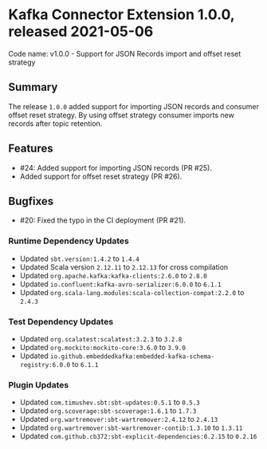 # Kafka Connector Extension 1.0.0, released 2021-05-06

Code name: v1.0.0 - Support for JSON Records import and offset reset strategy

## Summary

The release `1.0.0` added support for importing JSON records and consumer offset reset strategy. By using offset strategy consumer imports new records after topic retention.

## Features

* #24: Added support for importing JSON records (PR #25).
* Added support for offset reset strategy (PR #26).

## Bugfixes

* #20: Fixed the typo in the CI deployment (PR #21).

### Runtime Dependency Updates

* Updated `sbt.version:1.4.2` to `1.4.4`
* Updated Scala version `2.12.11` to `2.12.13` for cross compilation
* Updated `org.apache.kafka:kafka-clients:2.6.0` to `2.8.0`
* Updated `io.confluent:kafka-avro-serializer:6.0.0` to `6.1.1`
* Updated `org.scala-lang.modules:scala-collection-compat:2.2.0` to `2.4.3`

### Test Dependency Updates

* Updated `org.scalatest:scalatest:3.2.3` to `3.2.8`
* Updated `org.mockito:mockito-core:3.6.0` to `3.9.0`
* Updated `io.github.embeddedkafka:embedded-kafka-schema-registry:6.0.0` to `6.1.1`

### Plugin Updates

* Updated `com.timushev.sbt:sbt-updates:0.5.1` to `0.5.3`
* Updated `org.scoverage:sbt-scoverage:1.6.1` to `1.7.3`
* Updated `org.wartremover:sbt-wartremover:2.4.12` to `2.4.13`
* Updated `org.wartremover:sbt-wartremover-contib:1.3.10` to `1.3.11`
* Updated `com.github.cb372:sbt-explicit-dependencies:0.2.15` to `0.2.16`

